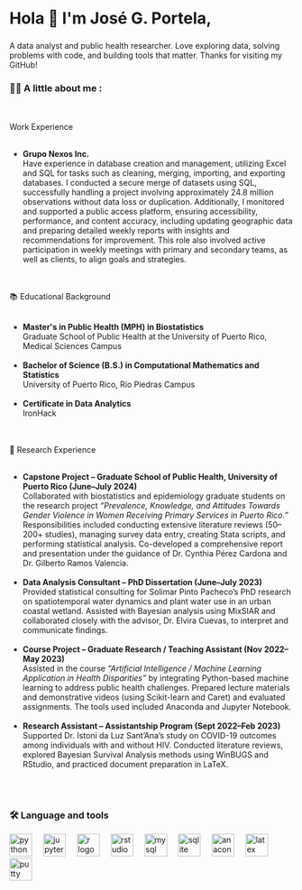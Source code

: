 <h1 align="left">Hola 👋 I'm José G. Portela,<br>

### 
 A data analyst and public health researcher. Love exploring data, solving problems with code, and building tools that matter. Thanks for visiting my GitHub!</h1>

###

<h3 align="left">👩‍💻  A little about me :</h3>

<p align="left"> 
 
<br><br> Work Experience <br><br> 

- **Grupo Nexos Inc.**
<br> Have experience in database creation and management, utilizing Excel and SQL for tasks such as cleaning, merging, importing, and exporting databases. I conducted a secure merge of datasets using SQL, successfully handling a project involving approximately 24.8 million observations without data loss or duplication. Additionally, I monitored and supported a public access platform, ensuring accessibility, performance, and content accuracy, including updating geographic data and preparing detailed weekly reports with insights and recommendations for improvement. This role also involved active participation in weekly meetings with primary and secondary teams, as well as clients, to align goals and strategies.
 
 <br><br>📚 Educational Background <br><br> 
 
 - **Master's in Public Health (MPH) in  Biostatistics**
   <br> Graduate School of Public Health at the University of Puerto Rico, Medical Sciences Campus
 <br><br>  
 - **Bachelor of Science (B.S.) in Computational Mathematics and Statistics**
   <br> University of Puerto Rico, Río Piedras Campus
   <br><br> 
 - **Certificate in Data Analytics**
   <br> IronHack 
 
 <br><br> 🔬 Research Experience <br><br>

- **Capstone Project – Graduate School of Public Health, University of Puerto Rico (June–July 2024)**  
Collaborated with biostatistics and epidemiology graduate students on the research project *“Prevalence, Knowledge, and Attitudes Towards Gender Violence in Women Receiving Primary Services in Puerto Rico.”* Responsibilities included conducting extensive literature reviews (50–200+ studies), managing survey data entry, creating Stata scripts, and performing statistical analysis. Co-developed a comprehensive report and presentation under the guidance of Dr. Cynthia Pérez Cardona and Dr. Gilberto Ramos Valencia.
<br><br>
- **Data Analysis Consultant – PhD Dissertation (June–July 2023)**  
Provided statistical consulting for Solimar Pinto Pacheco’s PhD research on spatiotemporal water dynamics and plant water use in an urban coastal wetland. Assisted with Bayesian analysis using MixSIAR and collaborated closely with the advisor, Dr. Elvira Cuevas, to interpret and communicate findings.
<br><br>
- **Course Project – Graduate Research / Teaching Assistant (Nov 2022–May 2023)**  
Assisted in the course *“Artificial Intelligence / Machine Learning Application in Health Disparities”* by integrating Python-based machine learning to address public health challenges. Prepared lecture materials and demonstrative videos (using Scikit-learn and Caret) and evaluated assignments. The tools used included Anaconda and Jupyter Notebook.
<br><br>
- **Research Assistant – Assistantship Program (Sept 2022–Feb 2023)**  
Supported Dr. Istoni da Luz Sant’Ana’s study on COVID-19 outcomes among individuals with and without HIV. Conducted literature reviews, explored Bayesian Survival Analysis methods using WinBUGS and RStudio, and practiced document preparation in LaTeX.

 <br><br> </p>

###
<h3 align="left">🛠 Language and tools</h3>

<div align="left">
  <img src="https://cdn.jsdelivr.net/gh/devicons/devicon/icons/python/python-original.svg" height="40" alt="python logo"  />
  <img width="12" />
  <img src="https://cdn.jsdelivr.net/gh/devicons/devicon/icons/jupyter/jupyter-original.svg" height="40" alt="jupyter logo"  />
  <img width="12" />
  <img src="https://cdn.jsdelivr.net/gh/devicons/devicon/icons/r/r-original.svg" height="40" alt="r logo"  />
  <img width="12" />
  <img src="https://cdn.jsdelivr.net/gh/devicons/devicon/icons/rstudio/rstudio-original.svg" height="40" alt="rstudio logo"  />
  <img width="12" />
  <img src="https://cdn.jsdelivr.net/gh/devicons/devicon/icons/mysql/mysql-original.svg" height="40" alt="mysql logo"  />
  <img width="12" />
  <img src="https://cdn.jsdelivr.net/gh/devicons/devicon/icons/sqlite/sqlite-original.svg" height="40" alt="sqlite logo"  />
  <img width="12" />
  <img src="https://cdn.jsdelivr.net/gh/devicons/devicon/icons/anaconda/anaconda-original.svg" height="40" alt="anaconda logo"  />
  <img width="12" />
  <img src="https://cdn.jsdelivr.net/gh/devicons/devicon/icons/latex/latex-original.svg" height="40" alt="latex logo"  />
  <img width="12" />
  <img src="https://cdn.jsdelivr.net/gh/devicons/devicon/icons/putty/putty-original.svg" height="40" alt="putty logo"  />
</div>

###


<!--
**portela824/portela824** is a ✨ _special_ ✨ repository because its `README.md` (this file) appears on your GitHub profile.

Here are some ideas to get you started:

- 🔭 I’m currently working on ...
- 🌱 I’m currently learning ...
- 👯 I’m looking to collaborate on ...
- 🤔 I’m looking for help with ...
- 💬 Ask me about ...
- 📫 How to reach me: ...
- 😄 Pronouns: ...
- ⚡ Fun fact: ...
-->

